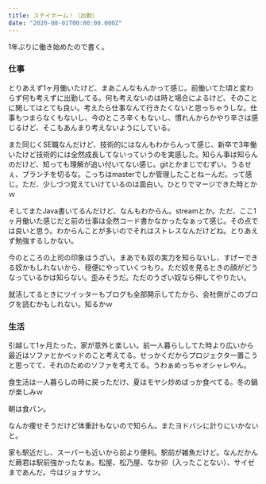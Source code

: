 ```yaml
---
title: ステイホーム！（出勤）
date: "2020-08-01T00:00:00.000Z"
---
```


1年ぶりに働き始めたので書く。

### 仕事

とりあえず1ヶ月働いたけど、まあこんなもんかって感じ。前働いてた頃と変わらず何も考えずに出勤してる。何も考えないのは時と場合によるけど、そのことに関してはとても良い。考えたら仕事なんて行きたくないと思っちゃうしな。仕事もつまらなくもないし、今のところ辛くもないし、慣れんからかやり辛さは感じるけど、そこもあんまり考えないようにしている。

また同じくSE職なんだけど、技術的にはなんもわからんって感じ、新卒で3年働いたけど技術的には全然成長してないっていうのを実感した。知らん事は知らんのだけど、知っても理解が追い付いてない感じ。gitとかまじでむずい。うるせぇ、ブランチを切るな。こっちはmasterでしか管理したことねーんだ。って感じ。ただ、少しづつ覚えていけているのは面白い。ひとりでマージできた時とかｗ

そしてまたJava書いてるんだけど、なんもわからん。streamとか。ただ、ここ1ヶ月働いた感じだと前の仕事は全然コード書かなかったなぁって感じ。その点では良いと思う。わからんことが多いのでそれはストレスなんだけどね。とりあえず勉強するしかない。

今のところの上司の印象はうざい。まあでも奴の実力を知らないし、すげーできる奴かもしれないから、穏便にやっていくつもり。ただ奴を見るときの顔がどうなっているかは知らない。歪みそうだ。ただのうざい奴なら伸してやりたい。

就活してるときにツイッターもブログも全部開示してたから、会社側がこのブログを読むかもしれない。知るかｗ

### 生活

引越して1ヶ月たった。家が意外と楽しい。前一人暮らししてた時より広いから最近はソファとかベッドのこと考えてる。せっかくだからプロジェクター置こうと思ってて、それのためのソファを考えてる。うわぁめっちゃオシャレやん。

食生活は一人暮らしの時に戻っただけ、夏はモヤシ炒めばっか食べてる。冬の鍋が楽しみｗ

朝は食パン。

なんか痩せそうだけど体重計もないので知らん。またヨドバシに計りにいかないと。

家も駅近だし、スーパーも近いから前より便利。駅前が雑魚だけど。なんだかんだ蕨君は駅前強かったなぁ。松屋、松乃屋、なか卯（入ったことない）、サイゼまであんだ。今はジョナサン。
